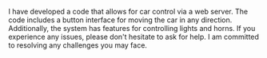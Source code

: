 I have developed a code that allows for car control via a web server. The code includes a button interface for moving the car in any direction. Additionally, the system has features for controlling lights and horns. If you experience any issues, please don't hesitate to ask for help. I am committed to resolving any challenges you may face.
